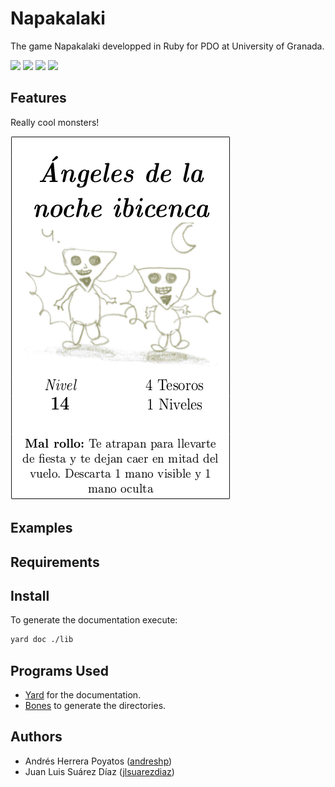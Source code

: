 # Napakalaki

The game Napakalaki developped in Ruby for PDO at University of Granada.

![](https://magnum.travis-ci.com/andreshp/NapakalakiRb.svg?token=zdF49bNxJkGyJPsv9ain)
![](https://img.shields.io/badge/language-Ruby-red.svg)
![](https://img.shields.io/badge/license-GNU-blue.svg)
![](https://img.shields.io/badge/university-Granada-orange.svg)

## Features

Really cool monsters!

![Angeles](https://github.com/andreshp/NapakalakiRb/blob/master/images/AngelesDeLaNocheIbicenca.png)

## Examples

## Requirements

## Install

To generate the documentation execute:

~~~bash
yard doc ./lib
~~~

## Programs Used

- [Yard](http://yardoc.org/) for the documentation.
- [Bones](https://github.com/TwP/bones) to generate the directories.

## Authors

- Andrés Herrera Poyatos ([andreshp](https://github.com/andreshp))
- Juan Luis Suárez Díaz ([jlsuarezdiaz](https://github.com/jlsuarezdiaz))
